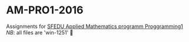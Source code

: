# AM-PRO1-2016
Assignments for [SFEDU Applied Mathematics programm Proggramming1](http://edu.mmcs.sfedu.ru/course/view.php?id=178)
 _NB_: all files are 'win-1251' :shrug:
